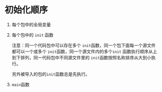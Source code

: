# 初始化顺序

1. 每个包中的全局变量

2. 每个包中的 `init` 函数

   注意：同一个代码包中可以存在多个 `init`函数，同一个包下面每一个源文件都可以一个或多个 `init`函数，同一个源文件内的多个`init`  函数执行顺序从上到下排列，同一代码包中不同源文件里的 `init`函数按照名称排序从大到小执行。

   另外被导入的包的`init`函数总是先执行。

    

3. `main`函数

   